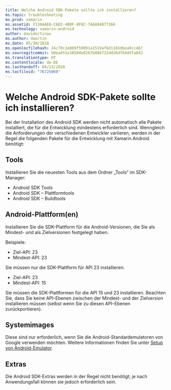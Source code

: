```yaml
---
title: Welche Android SDK-Pakete sollte ich installieren?
ms.topic: troubleshooting
ms.prod: xamarin
ms.assetid: F136AAE0-C6D2-4B0F-8F8C-7A6A94877266
ms.technology: xamarin-android
author: davidortinau
ms.author: daortin
ms.date: 05/30/2018
ms.openlocfilehash: 24c70c2e869f59091a1519af6d1165dbea9cc467
ms.sourcegitcommit: b0ea451e18504e6267b896732dd26df64ddfa843
ms.translationtype: HT
ms.contentlocale: de-DE
ms.lasthandoff: 04/13/2020
ms.locfileid: "76725060"
---
```

# <a name="which-android-sdk-packages-should-i-install"></a>Welche Android SDK-Pakete sollte ich installieren?

Bei der Installation des Android SDK werden nicht automatisch alle Pakete installiert, die für die Entwicklung mindestens erforderlich sind. Wenngleich die Anforderungen der verschiedenen Entwickler variieren, werden in der Regel die folgenden Pakete für die Entwicklung mit Xamarin.Android benötigt:

## <a name="tools"></a>Tools

Installieren Sie die neuesten Tools aus dem Ordner „Tools“ im SDK-Manager:

- Android SDK Tools
- Android SDK – Plattformtools
- Android SDK – Buildtools

## <a name="android-platforms"></a>Android-Plattform(en)

Installieren Sie die SDK-Plattform für die Android-Versionen, die Sie als Mindest- und als Zielversionen festgelegt haben.

Beispiele:

- Ziel-API: 23
- Mindest-API: 23

Sie müssen nur die SDK-Plattform für API 23 installieren.

- Ziel-API: 23
- Mindest-API: 15

Sie müssen die SDK-Plattformen für die API 15 und 23 installieren. Beachten Sie, dass Sie keine API-Ebenen zwischen der Mindest- und der Zielversion installieren müssen (selbst wenn Sie zu diesen API-Ebenen zurückportieren).

## <a name="system-images"></a>Systemimages

Diese sind nur erforderlich, wenn Sie die Android-Standardemulatoren von Google verwenden möchten. Weitere Informationen finden Sie unter [Setup von Android-Emulator](~/android/get-started/installation/android-emulator/index.md).

## <a name="extras"></a>Extras
Die Android SDK-Extras werden in der Regel nicht benötigt; je nach Anwendungsfall können sie jedoch erforderlich sein.
